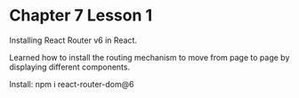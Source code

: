 # Chapter 7 Lesson 1

Installing React Router v6 in React.

Learned how to install the routing mechanism to move from page to page by displaying different components.

Install: npm i react-router-dom@6
